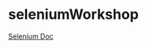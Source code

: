 # seleniumWorkshop

[Selenium Doc](https://www.selenium.dev/selenium/docs/api/py/api.html#webdriver-common)

